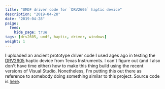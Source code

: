```yaml
---
title: "UMDF driver code for `DRV2605` haptic device"
description: "2019-04-28"
date: "2019-04-28"
paige:
  feed:
    hide_page: true
tags: [drv2605, umdf, haptic, driver, windows]
weight: 1
---
```


I uploaded an ancient prototype driver code I used ages ago in testing the [DRV2605](http://www.ti.com/lit/ds/symlink/drv2605.pdf) haptic device from Texas Instruments. I can't figure out (and I also don't have time either) how to make this thing build using the recent versions of Visual Studio. Nonetheless, I'm putting this out there as reference to somebody doing something similar to this project. Source code is [here](https://github.com/flowerinthenight/tidrv2605-haptic-driver-umdf).

<br>
